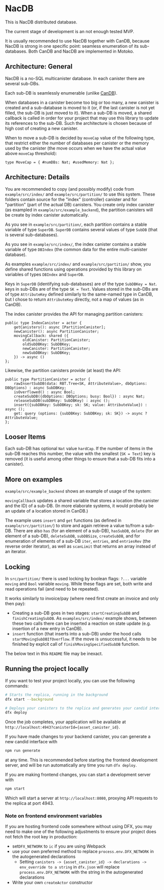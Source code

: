 # NacDB

This is NacDB distributed database.

The current stage of development is an not enough tested MVP.

It is usually recommended to use NacDB together with CanDB, because NacDB is strong
in one specific point: seamless enumeration of its sub-databases.
Both CanDB and NacDB are implemented in Motoko.

## Architecture: General

NacDB is a no-SQL multicanister database. In each canister there are several sub-DBs.

Each sub-DB is seamlessly enumerable (unlike [CanDB](https://github.com/ORIGYN-SA/CanDB)).

When databases in a canister become too big or too many, a new canister is created and
a sub-database is moved to it (or, if the last canister is not yet filled, the sub-DB is
just moved to it). When a sub-DB is moved, a shared callback is called in
order for your project that may use this library to update its references to the sub-DB.
Such the architecture is chosen because of high cost of creating a new canister.

When to move a sub-DB is decided by `moveCap` value of the following type, that restrict
either the number of databases per canister or the memory used by the canister (the move
occurs when we have the actual value above `moveCap` threshold):

```motoko
type MoveCap = { #numDBs: Nat; #usedMemory: Nat };
```

## Architecture: Details

You are recommended to copy (and possibly modify) code from
`example/src/index/` and `example/src/partition/` to use this system.
These folders contain source for the "index" (controller) canister and for
"partition" (part of the actual DB) canisters. You create only index canister
(as exampled in `example/src/example_backend`), the partition canisters will
be create by index canister automatically.

As you see in `example/src/partition/`, each partition contains a stable variable
of type `SuperDB`. `SuperDB` contains several values of type `SubDB` (that is several
sub-databases).

As you see in `example/src/index/`, the index canister contains a stable variable of
type `DBIndex` (the common data for the entire multi-canister database).

As examples `example/src/index/` and `example/src/partition/` show, you define
shared functions using operations provided by this library on variables of types
`DBIndex` and `SuperDB`.

Keys in `SuperDB` (identifying sub-databases) are of the type `SubDBKey = Nat`.
keys in sub-DBs are of the type `SK = Text`. Values stored in the sub-DBs are
of type `AttributeKey` defined similarly to the same-named type in CanDB, but
I chose to return `AttributeKey` directly, not a map of values (as in CanDB).

The index canister provides the API for managing partition canisters:
```motoko
public type IndexCanister = actor {
    getCanisters(): async [PartitionCanister];
    newCanister(): async PartitionCanister;
    movingCallback: shared ({
        oldCanister: PartitionCanister;
        oldSubDBKey: SubDBKey;
        newCanister: PartitionCanister;
        newSubDBKey: SubDBKey;
    }) -> async ()
};
```

Likewise, the partition canisters provide (at least) the API:
```motoko
public type PartitionCanister = actor {
    rawInsertSubDB(data: RBT.Tree<SK, AttributeValue>, dbOptions: DBOptions) : async SubDBKey;
    isOverflowed() : async Bool;
    createSubDB({dbOptions: DBOptions; busy: Bool}) : async Nat;
    releaseSubDB(subDBKey: SubDBKey) : async ();
    insert({subDBKey: SubDBKey; sk: SK; value: AttributeValue}) : async ();
    get: query (options: {subDBKey: SubDBKey; sk: SK}) -> async ?AttributeValue;
};
```
## Looser Items

Each sub-DB has optional `Nat` value `hardCap`. If the number of items in the sub-DB
reaches this number, the value with the smallest (`SK = Text`) key is removed (it is
useful among other things to ensure that a sub-DB fits into a canister).

## More on examples

`example/src/example_backend` shows an example of usage of the system:

`movingCallback` updates a shared variable that stores a location (the canister and
the ID) of a sub-DB. (In more elaborate systems, it would probably be an update of
a location stored in CanDB.)

The example uses `insert` and `get` functions (as defined in `example/src/partition/`)
to store and again retrieve a value to/from a sub-DB. There are also `has` (for an element
of a sub-DB), `hasSubDB`, `delete` (for an element of a sub-DB), `deleteSubDB`, `subDBSize`,
`createSubDB`, and for enumeration of elements of a sub-DB `iter`, `entries`, and `entriesRev`
(the reverse order iterator), as well as `scanLimit` that returns an array instead of an
iterator.

## Locking

In `src/partition/` there is used locking by boolean flags: `?...` variable `moving`
and `Bool` variable `moving`. While these flags are set, both write and read operations
fail (and need to be repeated).

It works similarly to invoice/pay (where need first create an invoice and only then
pay):

- Creating a sub-DB goes in two stages: `startCreatingSubDB` and `finishCreatingSubDB`.
  As `examples/src/index/` example shows, between these two calls there can be inserted
  a reaction on state update (e.g. insertion of a new entry in CanDB).
- `insert` function (that inserts into a sub-DB) under the hood calls
  `startMovingSubDBIfOverflow`. If the move is unsuccessful, it needs to be finished
  by explcit call of `finishMovingSpecifiedSubDB` function.

The below text in this `README` file may be inexact.

## Running the project locally

If you want to test your project locally, you can use the following commands:

```bash
# Starts the replica, running in the background
dfx start --background

# Deploys your canisters to the replica and generates your candid interface
dfx deploy
```

Once the job completes, your application will be available at `http://localhost:4943?canisterId={asset_canister_id}`.

If you have made changes to your backend canister, you can generate a new candid interface with

```bash
npm run generate
```

at any time. This is recommended before starting the frontend development server, and will be run automatically any time you run `dfx deploy`.

If you are making frontend changes, you can start a development server with

```bash
npm start
```

Which will start a server at `http://localhost:8080`, proxying API requests to the replica at port 4943.

### Note on frontend environment variables

If you are hosting frontend code somewhere without using DFX, you may need to make one of the following adjustments to ensure your project does not fetch the root key in production:

- set`DFX_NETWORK` to `ic` if you are using Webpack
- use your own preferred method to replace `process.env.DFX_NETWORK` in the autogenerated declarations
  - Setting `canisters -> {asset_canister_id} -> declarations -> env_override to a string` in `dfx.json` will replace `process.env.DFX_NETWORK` with the string in the autogenerated declarations
- Write your own `createActor` constructor
